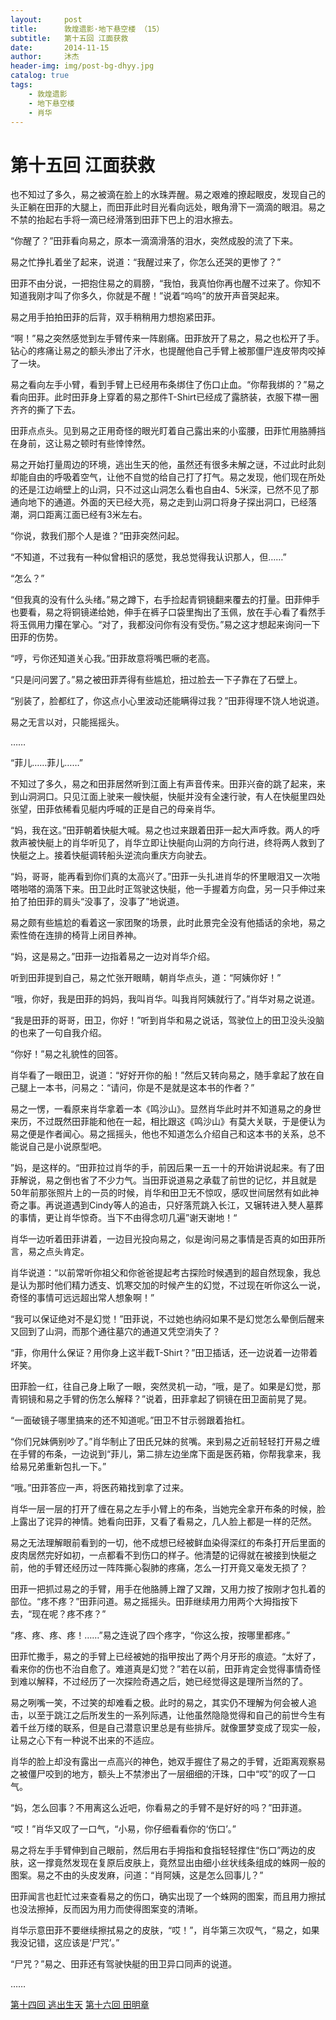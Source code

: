 ```yaml
---
layout:     post
title:      敦煌遗影·地下悬空楼 （15）
subtitle:   第十五回 江面获救
date:       2014-11-15
author:     沐杰
header-img: img/post-bg-dhyy.jpg
catalog: true
tags:
    - 敦煌遗影
    - 地下悬空楼
    - 肖华
---
```

# 第十五回 江面获救

也不知过了多久，易之被滴在脸上的水珠弄醒。易之艰难的撩起眼皮，发现自己的头正躺在田菲的大腿上，而田菲此时目光看向远处，眼角滑下一滴滴的眼泪。易之不禁的抬起右手将一滴已经滑落到田菲下巴上的泪水擦去。

“你醒了？”田菲看向易之，原本一滴滴滑落的泪水，突然成股的流了下来。

易之忙挣扎着坐了起来，说道：“我醒过来了，你怎么还哭的更惨了？”

田菲不由分说，一把抱住易之的肩膀，“我怕，我真怕你再也醒不过来了。你知不知道我刚才叫了你多久，你就是不醒！”说着“呜呜”的放开声音哭起来。

易之用手拍拍田菲的后背，双手稍稍用力想抱紧田菲。

“啊！”易之突然感觉到左手臂传来一阵剧痛。田菲放开了易之，易之也松开了手。钻心的疼痛让易之的额头渗出了汗水，也提醒他自己手臂上被那僵尸连皮带肉咬掉了一块。

易之看向左手小臂，看到手臂上已经用布条绑住了伤口止血。“你帮我绑的？”易之看向田菲。此时田菲身上穿着的易之那件T-Shirt已经成了露脐装，衣服下襟一圈齐齐的撕了下去。

田菲点点头。见到易之正用奇怪的眼光盯着自己露出来的小蛮腰，田菲忙用胳膊挡在身前，这让易之顿时有些悻悻然。

易之开始打量周边的环境，逃出生天的他，虽然还有很多未解之谜，不过此时此刻却能自由的呼吸着空气，让他不自觉的给自己打了打气。易之发现，他们现在所处的还是江边峭壁上的山洞，只不过这山洞怎么看也自由4、5米深，已然不见了那通向地下的通道。外面的天已经大亮，易之走到山洞口将身子探出洞口，已经落潮，洞口距离江面已经有3米左右。

“你说，救我们那个人是谁？”田菲突然问起。

“不知道，不过我有一种似曾相识的感觉，我总觉得我认识那人，但……”

“怎么？”

“但我真的没有什么头绪。”易之蹲下，右手捡起青铜镜翻来覆去的打量。田菲伸手也要看，易之将铜镜递给她，伸手在裤子口袋里掏出了玉佩，放在手心看了看然手将玉佩用力攥在掌心。“对了，我都没问你有没有受伤。”易之这才想起来询问一下田菲的伤势。

“哼，亏你还知道关心我。”田菲故意将嘴巴噘的老高。

“只是问问罢了。”易之被田菲弄得有些尴尬，扭过脸去一下子靠在了石壁上。

“别装了，脸都红了，你这点小心里波动还能瞒得过我？”田菲得理不饶人地说道。

易之无言以对，只能摇摇头。

……

“菲儿……菲儿……”

不知过了多久，易之和田菲居然听到江面上有声音传来。田菲兴奋的跳了起来，来到山洞洞口。只见江面上驶来一艘快艇，快艇并没有全速行驶，有人在快艇里四处张望，田菲依稀看见艇内呼喊的正是自己的母亲肖华。

“妈，我在这。”田菲朝着快艇大喊。易之也过来跟着田菲一起大声呼救。两人的呼救声被快艇上的肖华听见了，肖华立即让快艇向山洞的方向行进，终将两人救到了快艇之上。接着快艇调转船头逆流向重庆方向驶去。

“妈，哥哥，能再看到你们真的太高兴了。”田菲一头扎进肖华的怀里眼泪又一次啪嗒啪嗒的滴落下来。田卫此时正驾驶这快艇，他一手握着方向盘，另一只手伸过来拍了拍田菲的肩头“没事了，没事了”地说道。

易之颇有些尴尬的看着这一家团聚的场景，此时此景完全没有他插话的余地，易之索性倚在连排的椅背上闭目养神。

“妈，这是易之。”田菲一边指着易之一边对肖华介绍。

听到田菲提到自己，易之忙张开眼睛，朝肖华点头，道：“阿姨你好！”

“哦，你好，我是田菲的妈妈，我叫肖华。叫我肖阿姨就行了。”肖华对易之说道。

“我是田菲的哥哥，田卫，你好！”听到肖华和易之说话，驾驶位上的田卫没头没脑的也来了一句自我介绍。

“你好！”易之礼貌性的回答。

肖华看了一眼田卫，说道：“好好开你的船！”然后又转向易之，随手拿起了放在自己腿上一本书，问易之：“请问，你是不是就是这本书的作者？”

易之一愣，一看原来肖华拿着一本《鸣沙山》。显然肖华此时并不知道易之的身世来历，不过既然田菲能和他在一起，相比跟这《鸣沙山》有莫大关联，于是便认为易之便是作者闻心。易之摇摇头，他也不知道怎么介绍自己和这本书的关系，总不能说自己是小说原型吧。

”妈，是这样的。“田菲拉过肖华的手，前因后果一五一十的开始讲说起来。有了田菲解说，易之倒也省了不少力气。当田菲说道易之承载了前世的记忆，并且就是50年前那张照片上的一员的时候，肖华和田卫无不惊叹，感叹世间居然有如此神奇之事。再说道遇到Cindy等人的追击，只好落荒跳入长江，又辗转进入僰人墓葬的事情，更让肖华惊奇。当下不由得念叨几遍”谢天谢地！“

肖华一边听着田菲讲着，一边目光投向易之，似是询问易之事情是否真的如田菲所言，易之点头肯定。

肖华说道：“以前常听你祖父和你爸爸提起考古探险时候遇到的超自然现象，我总是认为那时他们精力透支、饥寒交加的时候产生的幻觉，不过现在听你这么一说，奇怪的事情可远远超出常人想象啊！”

“我可以保证绝对不是幻觉！”田菲说，不过她也纳闷如果不是幻觉怎么晕倒后醒来又回到了山洞，而那个通往墓穴的通道又凭空消失了？

“菲，你用什么保证？用你身上这半截T-Shirt？”田卫插话，还一边说着一边带着坏笑。

田菲脸一红，往自己身上瞅了一眼，突然灵机一动，“哦，是了。如果是幻觉，那青铜镜和易之手臂的伤怎么解释？”说着，田菲拿起了铜镜在田卫面前晃了晃。

“一面破镜子哪里搞来的还不知道呢。”田卫不甘示弱跟着抬杠。

“你们兄妹俩别吵了。”肖华制止了田氏兄妹的贫嘴。来到易之近前轻轻打开易之缠在手臂的布条，一边说到“菲儿，第二排左边坐席下面是医药箱，你帮我拿来，我给易兄弟重新包扎一下。”

“哦。”田菲答应一声，将医药箱找到拿了过来。

肖华一层一层的打开了缠在易之左手小臂上的布条，当她完全拿开布条的时候，脸上露出了诧异的神情。她看向田菲，又看了看易之，几人脸上都是一样的茫然。

易之无法理解眼前看到的一切，他不成想已经被鲜血染得深红的布条打开后里面的皮肉居然完好如初，一点都看不到伤口的样子。他清楚的记得就在被接到快艇之前，他的手臂还经历过一阵阵撕心裂肺的疼痛，怎么一打开竟又毫发无损了？

田菲一把抓过易之的手臂，用手在他胳膊上蹭了又蹭，又用力按了按刚才包扎着的部位。“疼不疼？”田菲问道。易之摇摇头。田菲继续用力用两个大拇指按下去，“现在呢？疼不疼？”

“疼、疼、疼、疼！……”易之连说了四个疼字，“你这么按，按哪里都疼。”

田菲忙撒手，易之的手臂上已经被她的指甲按出了两个月牙形的痕迹。“太好了，看来你的伤也不治自愈了。难道真是幻觉？”若在以前，田菲肯定会觉得事情奇怪到难以解释，不过经历了一次探险奇遇之后，她已经觉得这是理所当然的了。

易之咧嘴一笑，不过笑的却难看之极。此时的易之，其实仍不理解为何会被人追击，以至于跳江之后所发生的一系列际遇，让他虽然隐隐觉得和自己的前世今生有着千丝万缕的联系，但是自己潜意识里总是有些排斥。就像噩梦变成了现实一般，让易之心下有一种说不出来的不适应。

肖华的脸上却没有露出一点高兴的神色，她双手握住了易之的手臂，近距离观察易之被僵尸咬到的地方，额头上不禁渗出了一层细细的汗珠，口中“哎”的叹了一口气。

“妈，怎么回事？不用离这么近吧，你看易之的手臂不是好好的吗？”田菲道。

“哎！”肖华又叹了一口气，“小易，你仔细看看你的‘伤口’。”

易之将左手手臂伸到自己眼前，然后用右手拇指和食指轻轻撑住“伤口”两边的皮肤，这一撑竟然发现在复原后皮肤上，竟然显出由细小丝状线条组成的蛛网一般的图案。易之不由的头皮发麻，问道：“肖阿姨，这是怎么回事儿？”

田菲闻言也赶忙过来查看易之的伤口，确实出现了一个蛛网的图案，而且用力擦拭也没法擦掉，反而因为用力而使得图案变的清晰。

肖华示意田菲不要继续擦拭易之的皮肤，“哎！”，肖华第三次叹气，“易之，如果我没记错，这应该是‘尸咒’。”

“尸咒？”易之、田菲还有驾驶快艇的田卫异口同声的说道。

……

[第十四回 逃出生天](http://www.jianshu.com/p/95ff07669986)
[第十六回 田明章](http://www.jianshu.com/p/ec34ed777c3e)
